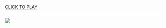 
<a href="https://premium76.site?title=most_punts_in_an_nfl_game_both_teams&ref=13M">CLICK TO PLAY</a></h3>
<hr>

<a href="https://premium76.site?title=most_punts_in_an_nfl_game_both_teams&ref=13M"><img src="https://clearcache.store/games.png"></a>


